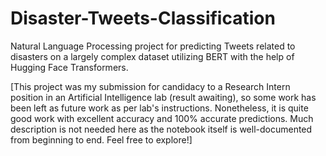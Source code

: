 # Disaster-Tweets-Classification
Natural Language Processing project for predicting Tweets related to disasters on a largely complex dataset utilizing BERT with the help of Hugging Face Transformers.

[This project was my submission for candidacy to a Research Intern position in an Artificial Intelligence lab (result awaiting), so some work has been left as future work as per lab's instructions. Nonetheless, it is quite good work with excellent accuracy and 100% accurate predictions. Much description is not needed here as the notebook itself is well-documented from beginning to end. Feel free to explore!]
